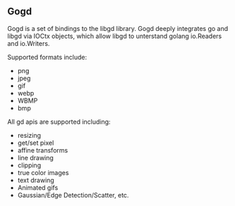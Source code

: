 Gogd
----

Gogd is a set of bindings to the libgd library. Gogd deeply integrates
go and libgd via IOCtx objects, which allow libgd to unterstand golang
io.Readers and io.Writers.

Supported formats include:

* png
* jpeg
* gif
* webp
* WBMP
* bmp

All gd apis are supported including:

* resizing
* get/set pixel
* affine transforms
* line drawing
* clipping
* true color images
* text drawing
* Animated gifs
* Gaussian/Edge Detection/Scatter, etc.

